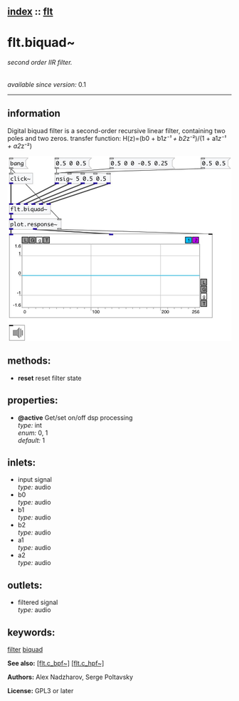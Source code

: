 [index](index.html) :: [flt](category_flt.html)
---

# flt.biquad~

###### second order IIR filter.

*available since version:* 0.1

---


## information
Digital biquad filter is a second-order recursive linear filter, containing two poles and two zeros. transfer function: H(z)=(b0 + b1*z⁻¹ + b2*z⁻²)/(1 + a1*z⁻¹ + a2*z⁻²)


[![example](../examples/img/flt.biquad~.jpg)](../examples/pd/flt.biquad~.pd)





## methods:

* **reset**
reset filter state<br>




## properties:

* **@active** 
Get/set on/off dsp processing<br>
_type:_ int<br>
_enum:_ 0, 1<br>
_default:_ 1<br>



## inlets:

* input signal<br>
_type:_ audio
* b0<br>
_type:_ audio
* b1<br>
_type:_ audio
* b2<br>
_type:_ audio
* a1<br>
_type:_ audio
* a2<br>
_type:_ audio



## outlets:

* filtered signal<br>
_type:_ audio



## keywords:

[filter](keywords/filter.html)
[biquad](keywords/biquad.html)



**See also:**
[\[flt.c_bpf~\]](flt.c_bpf~.html)
[\[flt.c_hpf~\]](flt.c_hpf~.html)




**Authors:** Alex Nadzharov, Serge Poltavsky




**License:** GPL3 or later





